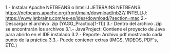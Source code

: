 1.- Instalar Apache NETBEANS o IntelliJ JETBRAINS
  NETBEANS: https://netbeans.apache.org/front/main/download/nb27/
  INTELLIJ: https://www.jetbrains.com/es-es/idea/download/?section=mac
2.- Descargar el archivo .zip (YAGG_Practica[1-11])
3.- Dentro del archivo .zip se encontrarán los archivos
  3.1.- JavaProject: Contiene el proyecto de Java para abrirlo en el IDE instalado
  3.2.- Reporte: Archivo pdf mostrando cada punto de la práctica
  3.3.- Puede contener extras (IMGS, VIDEOS, PDF's, ETC.)
